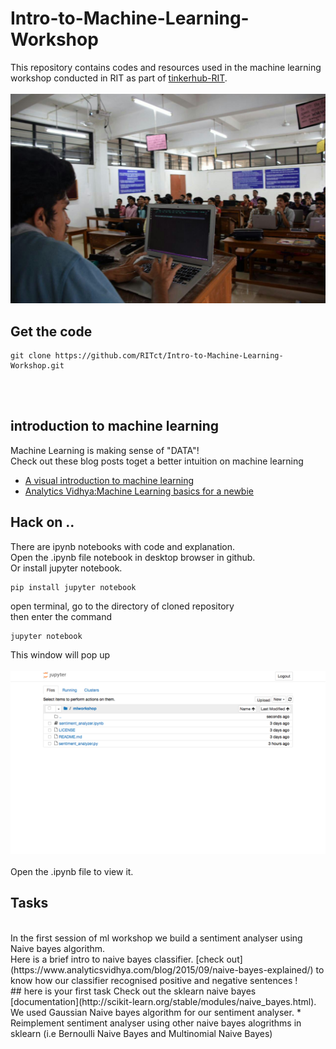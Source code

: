 # Intro-to-Machine-Learning-Workshop
This repository contains codes and resources used in the machine learning workshop conducted in RIT as part of [tinkerhub-RIT](https://www.facebook.com/TinkerHubRIT/?ref=bookmarks).
</br></br>
![ml workshop](mlworkshop.jpg?raw=true "mlworkshop")
## Get the code

```
git clone https://github.com/RITct/Intro-to-Machine-Learning-Workshop.git
```
</br></br>
## introduction to machine learning
Machine Learning is making sense of "DATA"!
</br>
Check out these blog posts toget a better intuition on machine learning
* [A visual introduction to machine learning](http://www.r2d3.us/visual-intro-to-machine-learning-part-1/)
* [Analytics Vidhya:Machine Learning basics for a newbie](https://www.analyticsvidhya.com/blog/2015/06/machine-learning-basics/)

## Hack on ..

There are ipynb notebooks with code and explanation. </br> Open the .ipynb file notebook in desktop browser in github.</br>
Or install jupyter notebook.
```
pip install jupyter notebook
```
open terminal, go to the directory of cloned repository</br> 
then enter the command 
```
jupyter notebook
``` 
This window will pop up
</br></br>
![jupyter notebook](jupyter.png?raw=true "jupyter notebook")
</br></br>
Open the .ipynb file to view it.

## Tasks
</br>
In the first session of ml workshop we build a sentiment analyser using Naive bayes algorithm.
</br>
Here is a brief intro to naive bayes classifier. [check out](https://www.analyticsvidhya.com/blog/2015/09/naive-bayes-explained/) to know how our classifier recognised positive and negative sentences !
</br>
## here is your first task
Check out the sklearn naive bayes [documentation](http://scikit-learn.org/stable/modules/naive_bayes.html). We used Gaussian Naive bayes algorithm for our sentiment analyser.
* Reimplement sentiment analyser using other naive bayes alogrithms in sklearn (i.e  Bernoulli Naive Bayes and Multinomial Naive Bayes)
